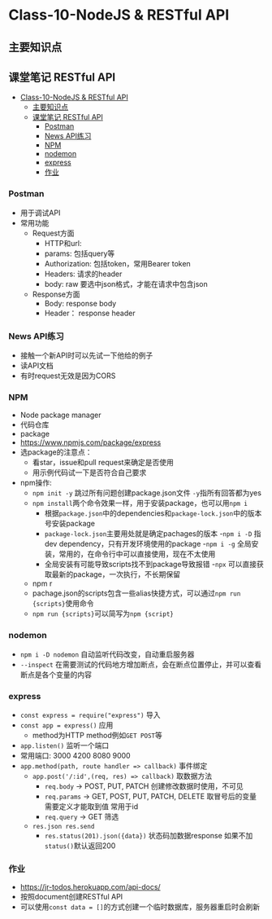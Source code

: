 # Class-10-NodeJS & RESTful API

## 主要知识点

## 课堂笔记 RESTful API
- [Class-10-NodeJS & RESTful API](#class-10-nodejs--restful-api)
  - [主要知识点](#主要知识点)
  - [课堂笔记 RESTful API](#课堂笔记-restful-api)
    - [Postman](#postman)
    - [News API练习](#news-api练习)
    - [NPM](#npm)
    - [nodemon](#nodemon)
    - [express](#express)
    - [作业](#作业)
### Postman
- 用于调试API
- 常用功能
  - Request方面
    - HTTP和url: 
    - params: 包括query等
    - Authorization: 包括token，常用Bearer token
    - Headers: 请求的header
    - body: raw 要选中json格式，才能在请求中包含json
  - Response方面
    - Body: response body
    - Header： response header

### News API练习
- 接触一个新API时可以先试一下他给的例子
- 读API文档
- 有时request无效是因为CORS

### NPM
- Node package manager
- 代码仓库
- package
- https://www.npmjs.com/package/express
- 选package的注意点：
  - 看star，issue和pull request来确定是否使用
  - 用示例代码试一下是否符合自己要求
- npm操作:
  - `npm init -y` 跳过所有问题创建package.json文件 `-y`指所有回答都为yes
  - `npm install`两个命令效果一样，用于安装package，也可以用`npm i`
    - 根据`package.json`中的dependencies和`package-lock.json`中的版本号安装package
    - `package-lock.json`主要用处就是确定pachages的版本
  -`npm i -D` 指dev dependency，只有开发环境使用的package
  -`npm i -g` 全局安装，常用的，在命令行中可以直接使用，现在不太使用
    - 全局安装有可能导致scripts找不到package导致报错
  -`npx` 可以直接获取最新的package，一次执行，不长期保留
  - npm r
  - pachage.json的scripts包含一些alias快捷方式，可以通过`npm run {scripts}`使用命令
  - `npm run {scripts}`可以简写为`npm {script}`
  
### nodemon
- `npm i -D nodemon` 自动监听代码改变，自动重启服务器
- `--inspect` 在需要测试的代码地方增加断点，会在断点位置停止，并可以查看断点是各个变量的内容

### express
- `const express = require("express")` 导入
- `const app = express()` 应用
  - method为HTTP method例如`GET POST`等
- `app.listen()` 监听一个端口
- 常用端口: 3000 4200 8080 9000
- `app.method(path, route handler => callback)` 事件绑定
  - `app.post('/:id',(req, res) => callback)` 取数据方法
    - `req.body` -> POST, PUT, PATCH 创建修改数据时使用，不可见
    - `req.params` -> GET, POST, PUT, PATCH, DELETE 取冒号后的变量 需要定义才能取到值 常用于id
    - `req.query` -> GET 筛选
  - `res.json res.send`
    - `res.status(201).json({data})` 状态码加数据response 如果不加`status()`默认返回200

### 作业
- https://jr-todos.herokuapp.com/api-docs/
- 按照document创建RESTful API
- 可以使用`const data = []`的方式创建一个临时数据库，服务器重启时会刷新
